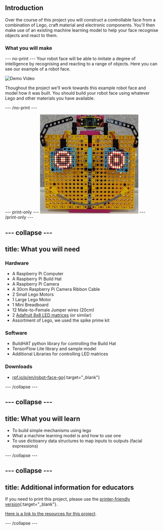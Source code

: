 ## Introduction

Over the course of this project you will construct a controllable face from a combination of Lego, craft material and electronic components. You'll then make use of an existing machine learning model to help your face recognise objects and react to them. 

### What you will make

--- no-print ---
Your robot face will be able to imitate a degree of intelligence by recognising and reacting to a range of objects. Here you can see our example of a robot face.

![Demo Video](images/robot_face.gif)

Thoughout the project we'll work towards this example robot face and model how it was built. You should build your robot face using whatever Lego and other materials you have available.

--- /no-print ---

--- print-only ---
![Complete project](images/robot_face.jpg)
--- /print-only ---

--- collapse ---
---
title: What you will need
---
### Hardware

+ A Raspberry Pi Computer
+ A Raspberry Pi Build Hat
+ A Raspberry Pi Camera
+ A 30cm Raspberry Pi Camera Ribbon Cable
+ 2 Small Lego Motors
+ 1 Large Lego Motor
+ 1 Mini Breadboard
+ 12 Male-to-Female Jumper wires (20cm)
+ 2 [Adafruit 8x8 LED matrices](https://www.adafruit.com/product/1049) (or similar)
+ Assortment of Lego, we used the spike prime kit

### Software

+ BuildHAT python library for controlling the Build Hat
+ TensorFlow Lite library and sample model
+ Additional Libraries for controlling LED matrices

### Downloads

+ [rpf.io/p/en/robot-face-go](http://rpf.io/p/en/project-name-go){:target="_blank"}

--- /collapse ---

--- collapse ---
---
title: What you will learn
---

+ To build simple mechanisms using lego
+ What a machine learning model is and how to use one
+ To use dictioanry data structures to map inputs to outputs (facial expressions)

--- /collapse ---

--- collapse ---
---
title: Additional information for educators
---

If you need to print this project, please use the [printer-friendly version](https://projects.raspberrypi.org/en/projects/robot-face/print){:target="_blank"}.

[Here is a link to the resources for this project](http://rpf.io/robot-face-go).

--- /collapse ---
